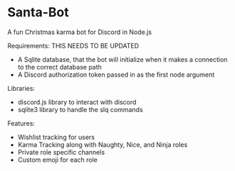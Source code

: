 # Santa-Bot
A fun Christmas karma bot for Discord in Node.js

Requirements:
THIS NEEDS TO BE UPDATED
  *  A Sqlite database, that the bot will initialize when it makes a connection to the correct database path
  *  A Discord authorization token passed in as the first node argument

Libraries:
  *  discord.js library to interact with discord
  *  sqlite3 library to handle the slq commands

Features:
  * Wishlist tracking for users
  * Karma Tracking along with Naughty, Nice, and Ninja roles
  * Private role specific channels
  * Custom emoji for each role
